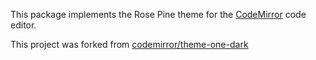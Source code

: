 This package implements the Rose Pine theme for the
[CodeMirror](https://codemirror.net/) code editor.

This project was forked from [codemirror/theme-one-dark](https://github.com/codemirror/theme-one-dark/tree/main/src)

